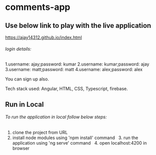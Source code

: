 # comments-app

## Use below link to play with the live application
https://ajay14312.github.io/index.html

###### login details:
1.username: ajay;password: kumar
2.username: kumar;password: ajay
3.username: matt;password: matt
4.username: alex;password: alex

You can sign up also.

Tech stack used: Angular, HTML, CSS, Typescript, firebase.

## Run in Local

###### To run the application in local follow below steps:
  1. clone the project from URL
  2. install node modules using 'npm install' command
  3. run the application using 'ng serve' command
  4. open localhost:4200 in browser
